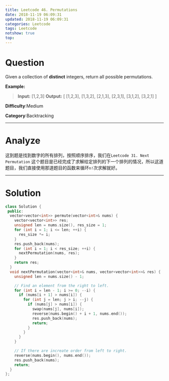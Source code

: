 ```yaml
---
title: Leetcode 46. Permutations
date: 2018-11-19 06:09:31
updated: 2018-11-19 06:09:31
categories: Leetcode
tags: Leetcode
notshow: true
top:
---
```


# Question

Given a collection of  **distinct**  integers, return all possible permutations.

**Example:**

> **Input:** [1,2,3]
> **Output:**
> [
>  [1,2,3],
>  [1,3,2],
>  [2,1,3],
>  [2,3,1],
>  [3,1,2],
>  [3,2,1]
> ]

**Difficulty**:Medium

**Category**:Backtracking  

<!-- more -->

------------

# Analyze

这到题是找到数字的所有排列，按照顺序排序，我们在`Leetcode 31. Next Permutation` 这个题目是已经完成了求解给定排列的下一个排列的情况，所以这道题目，我们直接使用那道题目的函数来循环`n!`次求解就好。

------------

# Solution

```cpp
class Solution {
 public:
  vector<vector<int>> permute(vector<int>& nums) {
    vector<vector<int>> res;
    unsigned len = nums.size(), res_size = 1;
    for (int i = 1; i <= len; ++i) {
      res_size *= i;
    }
    res.push_back(nums);
    for (int i = 1; i < res_size; ++i) {
      nextPermutation(nums, res);
    }
    return res;
  }
  void nextPermutation(vector<int>& nums, vector<vector<int>>& res) {
    unsigned len = nums.size() - 1;

    // Find an element from the right to left.
    for (int i = len - 1; i >= 0; --i) {
      if (nums[i + 1] > nums[i]) {
        for (int j = len; j > i; --j) {
          if (nums[j] > nums[i]) {
            swap(nums[j], nums[i]);
            reverse(nums.begin() + i + 1, nums.end());
            res.push_back(nums);
            return;
          }
        }
      }
    }

    // If there are increate order from left to right.
    reverse(nums.begin(), nums.end());
    res.push_back(nums);
    return;
  }
};
```